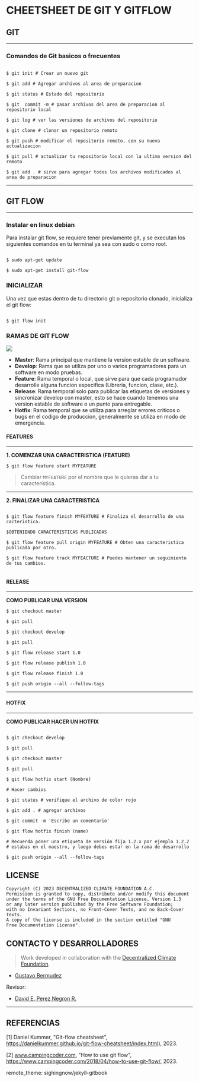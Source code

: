 # CHEETSHEET DE GIT Y GITFLOW



## GIT 

---

### Comandos de Git basicos o frecuentes


```shell

$ git init # Crear un nuevo git
 
$ git add # Agregar archivos al area de preparacion
 
$ git status # Estado del repositorio
 
$ git  commit -m # pasar archivos del area de preparacion al repositorio local
 
$ git log # ver las versiones de archivos del repositorio
 
$ git clone # clonar un repositorio remoto
 
$ git push # modificar el repositorio remoto, con su nueva actualizacion
 
$ git pull # actualizar tu repositorio local con la ultima version del remoto
 
$ git add . # sirve para agregar todos los archivos modificados al area de preparacion

```

---

## GIT FLOW 
---

### Instalar en linux debian
Para instalar git flow, se requiere tener previamente git, y se executan los siguientes comandos en tu terminal ya sea con sudo o como root.

```

$ sudo apt-get update

$ sudo apt-get install git-flow

```



### INICIALIZAR
Una vez que estas dentro de tu directorio git o repositorio clonado, inicializa el git flow:
```

$ git flow init

```

### RAMAS DE GIT FLOW

![](https://www.campingcoder.com/post/20180412-git-flow.png)

* **Master**: Rama principal que mantiene la version estable de un software.
* **Develop**: Rama que se utiliza por uno o varios programadores para un software en modo pruebas. 
* **Feature**: Rama temporal o local, que sirve para que cada programador desarrolle alguna funcion especifica (Libreria, funcion, clase, etc.). 
* **Release**: Rama temporal solo para publicar las etiquetas de versiones y sincronizar develop con master, esto se hace cuando tenemos una version estable de software o un punto para entregable.
* **Hotfix**: Rama temporal que se utiliza para arreglar errores criticos o bugs en el codigo de produccion, generalmente se utiliza en modo de emergencia.


#### FEATURES


---


**1. COMENZAR UNA CARACTERISTICA (FEATURE)**

```
$ git flow feature start MYFEATURE

```
> Cambiar `MYFEATURE` por el nombre que le quieras dar a tu característica.
---

**2. FINALIZAR UNA CARACTERISTICA**

```

$ git flow feature finish MYFEATURE # Finaliza el desarrollo de una cacteristica.

$OBTENIENDO CARACTERISTICAS PUBLICADAS

$ git flow feature pull origin MYFEATURE # Obten una caracteristica publicada por otro.

$ git flow feature track MYFEACTURE # Puedes mantener un seguimiento de tus cambios.


```

#### RELEASE
---

**COMO PUBLICAR UNA VERSION**

```
$ git checkout master
 
$ git pull
 
$ git checkout develop
 
$ git pull
 
$ git flow release start 1.0
 
$ git flow release publish 1.0
 
$ git flow release finish 1.0
 
$ git push origin --all --follow-tags

```

---

#### HOTFIX
---

**COMO PUBLICAR HACER UN HOTFIX**

```

$ git checkout develop
 
$ git pull
 
$ git checkout master
 
$ git pull
 
$ git flow hotfix start (Nombre)
 
# Hacer cambios
 
$ git status # verifique el archivo de color rojo
 
$ git add . # agregar archivos
 
$ git commit -m 'Escribe un comentario'
 
$ git flow hotfix finish (name)
 
# Recuerda poner una etiqueta de versión fija 1.2.x por ejemplo 1.2.2
# estabas en el maestro, y luego debes estar en la rama de desarrollo
 
$ git push origin --all --follow-tags

```

## LICENSE

```
Copyright (C) 2023 DECENTRALIZED CLIMATE FOUNDATION A.C.
Permission is granted to copy, distribute and/or modify this document
under the terms of the GNU Free Documentation License, Version 1.3
or any later version published by the Free Software Foundation;
with no Invariant Sections, no Front-Cover Texts, and no Back-Cover Texts.
A copy of the license is included in the section entitled "GNU
Free Documentation License". 
```

## CONTACTO Y DESARROLLADORES
> Work developed in collaboration with the [Decentralized Climate Foundation](https://decentralizedclimate.org).

- [Gustavo Bermudez](nizaries44@gmail.com)

Revisor:

- [David E. Perez Negron R.](mailto:david@neetsec.com)

---

## REFERENCIAS
\[1\]  Daniel Kummer, "Git-flow cheatsheet", https://danielkummer.github.io/git-flow-cheatsheet/index.html), 2023.

\[2\] www.campingcoder.com, "How to use git flow", https://www.campingcoder.com/2018/04/how-to-use-git-flow/, 2023.


remote_theme: sighingnow/jekyll-gitbook
